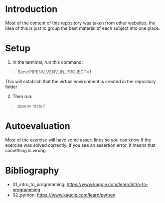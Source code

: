 # Introduction
Most of the content of this repository was taken from other websites, the idea of this is just to group the best material of each subject into one place.

# Setup
1. In the terminal, run this command:
> $env:PIPENV_VENV_IN_PROJECT=1

This will establish that the virtual environment is created in the repository folder

2. Then run:
> pipenv install

# Autoevaluation
Most of the exercise will have some assert lines so you can know if the exercise was solved correctly. If you see an assertion error, it means that something is wrong

# Bibliography
- 01_intro_to_programming: https://www.kaggle.com/learn/intro-to-programming
- 02_python: https://www.kaggle.com/learn/python